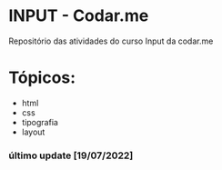 # INPUT - Codar.me

Repositório das atividades do curso Input da codar.me

# Tópicos: 
- html
- css
- tipografia
- layout

### último update [19/07/2022]